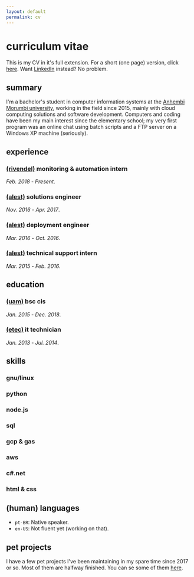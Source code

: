 ```yaml
---
layout: default
permalink: cv
---
```


# curriculum vitae

This is my CV in it's full extension. For a short (one page) version, click
[here](#). Want [LinkedIn](linkedin.com/in/caianert) instead? No problem.


## summary

I'm a bachelor's student in computer information systems at the [Anhembi
Morumbi university](anhembi.br), working in the field since 2015, mainly with
cloud computing solutions and software development. Computers and coding have
been my main interest since the elementary school; my very first program was an
online chat using batch scripts and a FTP server on a Windows XP machine
(seriously).


## experience

### [(rivendel)](rivendel.com.br) monitoring & automation intern

*Feb. 2018* - *Present*.

### [(alest)](alest.com.br) solutions engineer

*Nov. 2016* - *Apr. 2017*.

### [(alest)](alest.com.br) deployment engineer

*Mar. 2016* - *Oct. 2016*.

### [(alest)](alest.com.br) technical support intern

*Mar. 2015* - *Feb. 2016*.


## education

### [(uam)](anhembi.br) bsc cis

*Jan. 2015* - *Dec. 2018*.

### [(etec)](vestibulinhoetec.com.br) it technician

*Jan. 2013* - *Jul. 2014*.



## skills

### gnu/linux

### python

### node.js

### sql

### gcp & gas

### aws

### c#.net

### html & css


## (human) languages

 - `pt-BR`: Native speaker.
 - `en-US`: Not fluent yet (working on that).


## pet projects

I have a few pet projects I've been maintaining in my spare time since 2017 or
so. Most of them are halfway finished. You can se some of them [here](caian.org/projs).
